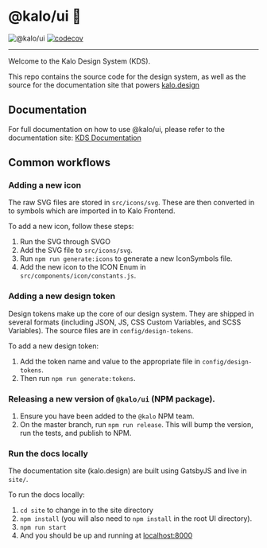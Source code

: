 # @kalo/ui 🍃

![@kalo/ui](https://img.shields.io/npm/v/@kalo/ui.svg) [![codecov](https://codecov.io/gh/kalohq/ui/branch/master/graph/badge.svg?token=UMKMabKV8s)](https://codecov.io/gh/kalohq/ui)

---

Welcome to the Kalo Design System (KDS).

This repo contains the source code for the design system, as well as the source for the documentation site that powers [kalo.design](http://kalo.design)

## Documentation
For full documentation on how to use @kalo/ui, please refer to the documentation site: [KDS Documentation](http://kalo.design)

## Common workflows

### Adding a new icon
The raw SVG files are stored in `src/icons/svg`. These are then converted in to symbols which are imported in to Kalo Frontend.

To add a new icon, follow these steps:

1. Run the SVG through SVGO
2. Add the SVG file to `src/icons/svg`.
3. Run `npm run generate:icons` to generate a new IconSymbols file.
4. Add the new icon to the ICON Enum in `src/components/icon/constants.js`.

### Adding a new design token
Design tokens make up the core of our design system. They are shipped in several formats (including JSON, JS, CSS Custom Variables, and SCSS Variables). The source files are in `config/design-tokens`.

To add a new design token:

1. Add the token name and value to the appropriate file in `config/design-tokens`.
2. Then run `npm run generate:tokens`.


### Releasing a new version of `@kalo/ui` (NPM package).
1. Ensure you have been added to the `@kalo` NPM team.
2. On the master branch, run `npm run release`. This will bump the version, run the tests, and publish to NPM.


### Run the docs locally
The documentation site (kalo.design) are built using GatsbyJS and live in `site/`.

To run the docs locally:
1. `cd site` to change in to the site directory
2. `npm install` (you will also need to `npm install` in the root UI directory).
3. `npm run start`
4. And you should be up and running at [localhost:8000](http://localhost:8000)
